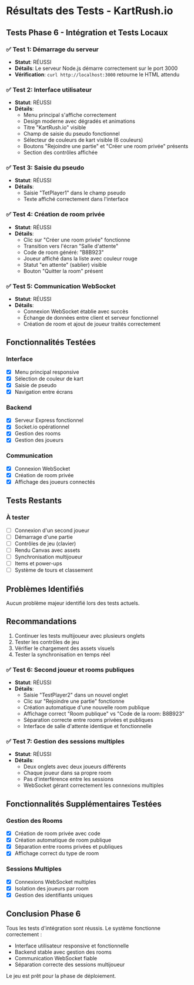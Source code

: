 # Résultats des Tests - KartRush.io

## Tests Phase 6 - Intégration et Tests Locaux

### ✅ Test 1: Démarrage du serveur
- **Statut**: RÉUSSI
- **Détails**: Le serveur Node.js démarre correctement sur le port 3000
- **Vérification**: `curl http://localhost:3000` retourne le HTML attendu

### ✅ Test 2: Interface utilisateur
- **Statut**: RÉUSSI
- **Détails**: 
  - Menu principal s'affiche correctement
  - Design moderne avec dégradés et animations
  - Titre "KartRush.io" visible
  - Champ de saisie du pseudo fonctionnel
  - Sélecteur de couleurs de kart visible (6 couleurs)
  - Boutons "Rejoindre une partie" et "Créer une room privée" présents
  - Section des contrôles affichée

### ✅ Test 3: Saisie du pseudo
- **Statut**: RÉUSSI
- **Détails**: 
  - Saisie "TetPlayer1" dans le champ pseudo
  - Texte affiché correctement dans l'interface

### ✅ Test 4: Création de room privée
- **Statut**: RÉUSSI
- **Détails**:
  - Clic sur "Créer une room privée" fonctionne
  - Transition vers l'écran "Salle d'attente"
  - Code de room généré: "B8B923"
  - Joueur affiché dans la liste avec couleur rouge
  - Statut "en attente" (sablier) visible
  - Bouton "Quitter la room" présent

### ✅ Test 5: Communication WebSocket
- **Statut**: RÉUSSI
- **Détails**:
  - Connexion WebSocket établie avec succès
  - Échange de données entre client et serveur fonctionnel
  - Création de room et ajout de joueur traités correctement

## Fonctionnalités Testées

### Interface
- [x] Menu principal responsive
- [x] Sélection de couleur de kart
- [x] Saisie de pseudo
- [x] Navigation entre écrans

### Backend
- [x] Serveur Express fonctionnel
- [x] Socket.io opérationnel
- [x] Gestion des rooms
- [x] Gestion des joueurs

### Communication
- [x] Connexion WebSocket
- [x] Création de room privée
- [x] Affichage des joueurs connectés

## Tests Restants

### À tester
- [ ] Connexion d'un second joueur
- [ ] Démarrage d'une partie
- [ ] Contrôles de jeu (clavier)
- [ ] Rendu Canvas avec assets
- [ ] Synchronisation multijoueur
- [ ] Items et power-ups
- [ ] Système de tours et classement

## Problèmes Identifiés
Aucun problème majeur identifié lors des tests actuels.

## Recommandations
1. Continuer les tests multijoueur avec plusieurs onglets
2. Tester les contrôles de jeu
3. Vérifier le chargement des assets visuels
4. Tester la synchronisation en temps réel



### ✅ Test 6: Second joueur et rooms publiques
- **Statut**: RÉUSSI
- **Détails**:
  - Saisie "TestPlayer2" dans un nouvel onglet
  - Clic sur "Rejoindre une partie" fonctionne
  - Création automatique d'une nouvelle room publique
  - Affichage correct "Room publique" vs "Code de la room: B8B923"
  - Séparation correcte entre rooms privées et publiques
  - Interface de salle d'attente identique et fonctionnelle

### ✅ Test 7: Gestion des sessions multiples
- **Statut**: RÉUSSI
- **Détails**:
  - Deux onglets avec deux joueurs différents
  - Chaque joueur dans sa propre room
  - Pas d'interférence entre les sessions
  - WebSocket gérant correctement les connexions multiples

## Fonctionnalités Supplémentaires Testées

### Gestion des Rooms
- [x] Création de room privée avec code
- [x] Création automatique de room publique
- [x] Séparation entre rooms privées et publiques
- [x] Affichage correct du type de room

### Sessions Multiples
- [x] Connexions WebSocket multiples
- [x] Isolation des joueurs par room
- [x] Gestion des identifiants uniques

## Conclusion Phase 6
Tous les tests d'intégration sont réussis. Le système fonctionne correctement :
- Interface utilisateur responsive et fonctionnelle
- Backend stable avec gestion des rooms
- Communication WebSocket fiable
- Séparation correcte des sessions multijoueur

Le jeu est prêt pour la phase de déploiement.

